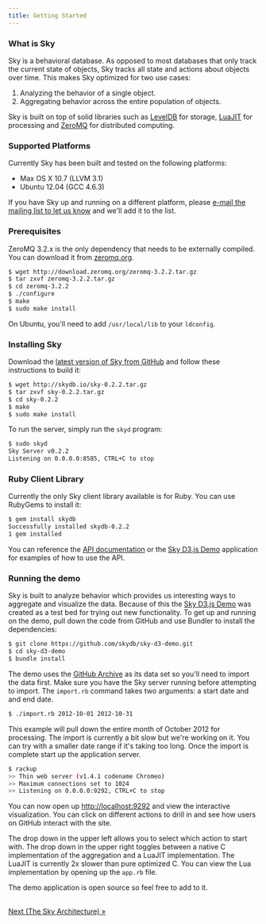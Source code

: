 ```yaml
---
title: Getting Started
---
```


### What is Sky

Sky is a behavioral database.
As opposed to most databases that only track the current state of objects, Sky tracks all state and actions about objects over time.
This makes Sky optimized for two use cases:

1. Analyzing the behavior of a single object.
1. Aggregating behavior across the entire population of objects.

Sky is built on top of solid libraries such as [LevelDB][] for storage, [LuaJIT][] for processing and [ZeroMQ][] for distributed computing.

### Supported Platforms

Currently Sky has been built and tested on the following platforms:

* Max OS X 10.7 (LLVM 3.1)
* Ubuntu 12.04 (GCC 4.6.3)

If you have Sky up and running on a different platform, please [e-mail the mailing list to let us know](mailto:sky@librelist.com) and we'll add it to the list.


### Prerequisites

ZeroMQ 3.2.x is the only dependency that needs to be externally compiled.
You can download it from [zeromq.org](http://www.zeromq.org/).

```bash
$ wget http://download.zeromq.org/zeromq-3.2.2.tar.gz
$ tar zxvf zeromq-3.2.2.tar.gz
$ cd zeromq-3.2.2
$ ./configure
$ make
$ sudo make install
```

On Ubuntu, you'll need to add `/usr/local/lib` to your `ldconfig`.


### Installing Sky

Download the [latest version of Sky from GitHub](https://github.com/skydb/sky/downloads) and follow these instructions to build it:

```bash
$ wget http://skydb.io/sky-0.2.2.tar.gz
$ tar zxvf sky-0.2.2.tar.gz
$ cd sky-0.2.2
$ make
$ sudo make install
```

To run the server, simply run the `skyd` program:

```bash
$ sudo skyd
Sky Server v0.2.2
Listening on 0.0.0.0:8585, CTRL+C to stop
```

### Ruby Client Library

Currently the only Sky client library available is for Ruby.
You can use RubyGems to install it:

```bash
$ gem install skydb
Successfully installed skydb-0.2.2
1 gem installed
```

You can reference the [API documentation](http://rubydoc.info/gems/skydb/frames) or the [Sky D3.js Demo][] application for examples of how to use the API.

    
### Running the demo

Sky is built to analyze behavior which provides us interesting ways to  aggregate and visualize the data.
Because of this the [Sky D3.js Demo] was created as a test bed for trying out new functionality.
To get up and running on the demo, pull down the code from GitHub and use Bundler to install the dependencies:

```bash
$ git clone https://github.com/skydb/sky-d3-demo.git
$ cd sky-d3-demo
$ bundle install
```

The demo uses the [GitHub Archive][] as its data set so you'll need to import the data first.
Make sure you have the Sky server running before attempting to import.
The `import.rb` command takes two arguments: a start date and and end date.

```bash
$ ./import.rb 2012-10-01 2012-10-31
```

This example will pull down the entire month of October 2012 for processing.
The import is currently a bit slow but we're working on it.
You can try with a smaller date range if it's taking too long.
Once the import is complete start up the application server.

```bash
$ rackup
>> Thin web server (v1.4.1 codename Chromeo)
>> Maximum connections set to 1024
>> Listening on 0.0.0.0:9292, CTRL+C to stop
```

You can now open up [http://localhost:9292](localhost:9292) and view the interactive visualization.
You can click on different actions to drill in and see how users on GitHub interact with the site.

The drop down in the upper left allows you to select which action to start with.
The drop down in the upper right toggles between a native C implementation of the aggregation and a LuaJIT implementation.
The LuaJIT is currently 2x slower than pure optimized C.
You can view the Lua implementation by opening up the `app.rb` file.

The demo application is open source so feel free to add to it.

<br/>
<span class="pull-right"><a href="architecture.html">Next <span class="hidden-phone">(The Sky Architecture)</span> »</a></span>


  [LevelDB]: http://code.google.com/p/leveldb
  [LuaJIT]: http://luajit.org
  [ZeroMQ]: http://zeromq.org
  [Sky D3.js Demo]: https://github.com/skydb/sky-d3-demo
  [GitHub Archive]: http://www.githubarchive.org/